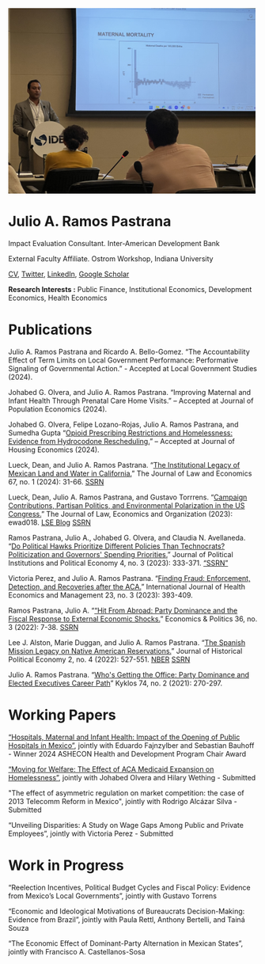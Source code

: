 <img align="center" src="open_house.jpg" width="500">

# Julio A. Ramos Pastrana
Impact Evaluation Consultant.
Inter-American Development Bank

External Faculty Affiliate.
Ostrom Workshop, Indiana University

[CV](https://github.com/julioarp/julioarp.github.io/blob/9d05920d2f70424b87c5fe49134fb02b4e9a9e84/Resume%20Julio%20A.%20Ramos%20Pastrana%20Nov%202023.pdf), [Twitter](https://twitter.com/JulioRamosEcon), [LinkedIn](www.linkedin.com/in/julio-ramos-7a86ba199), [Google Scholar](https://scholar.google.com/citations?user=anbXBNAAAAAJ&hl=en)

**Research Interests :** Public Finance, Institutional Economics, Development Economics, Health Economics

# Publications

Julio A. Ramos Pastrana and Ricardo A. Bello-Gomez. “The Accountability Effect of Term Limits on Local Government Performance: Performative Signaling of Governmental Action.” - Accepted at Local Government Studies (2024).

Johabed G. Olvera, and Julio A. Ramos Pastrana. “Improving Maternal and Infant Health Through Prenatal Care Home Visits.” – Accepted at Journal of Population Economics (2024).

Johabed G. Olvera, Felipe Lozano-Rojas, Julio A. Ramos Pastrana, and Sumedha Gupta “[Opioid Prescribing Restrictions and Homelessness: Evidence from Hydrocodone Rescheduling.](https://papers.ssrn.com/sol3/papers.cfm?abstract_id=4386200)” – Accepted at Journal of Housing Economics (2024).

Lueck, Dean, and Julio A. Ramos Pastrana. “[The Institutional Legacy of Mexican Land and Water in California.](https://www.journals.uchicago.edu/doi/abs/10.1086/726019?journalCode=jle)” The Journal of Law and Economics 67, no. 1 (2024): 31-66. [SSRN](https://papers.ssrn.com/sol3/papers.cfm?abstract_id=4145023)

Lueck, Dean, Julio A. Ramos Pastrana, and Gustavo Torrrens. “[Campaign Contributions, Partisan Politics, and Environmental Polarization in the US Congress.](https://academic.oup.com/jleo/advance-article-abstract/doi/10.1093/jleo/ewad018/7328886?redirectedFrom=fulltext)” The Journal of Law, Economics and Organization (2023): ewad018. [LSE Blog](https://blogs.lse.ac.uk/usappblog/2024/01/24/the-rise-of-environmental-polarization-in-congress-shows-how-partisanship-drives-interest-groups-and-campaign-contributions-on-emerging-issues/) [SSRN](https://papers.ssrn.com/sol3/papers.cfm?abstract_id=4138572)

Ramos Pastrana, Julio A., Johabed G. Olvera, and Claudia N. Avellaneda. “[Do Political Hawks Prioritize Different Policies Than Technocrats?  Politicization and Governors' Spending Priorities.](https://www.nowpublishers.com/article/Details/PIP-0081)” Journal of Political Institutions and Political Economy 4, no. 3 (2023): 333-371. [“SSRN”](https://papers.ssrn.com/sol3/papers.cfm?abstract_id=4169309)

Victoria Perez, and Julio A. Ramos Pastrana. “[Finding Fraud: Enforcement, Detection, and Recoveries after the ACA.](https://link.springer.com/article/10.1007/s10754-023-09357-w)” International Journal of Health Economics and Management 23, no. 3 (2023): 393-409.

Ramos Pastrana, Julio A. “[“Hit From Abroad: Party Dominance and the Fiscal Response to External Economic Shocks.](https://onlinelibrary.wiley.com/doi/10.1111/ecpo.12230)” Economics & Politics 36, no. 3 (2022): 7-38. [SSRN](https://papers.ssrn.com/sol3/papers.cfm?abstract_id=3983339)

Lee J. Alston, Marie Duggan, and Julio A. Ramos Pastrana. “[The Spanish Mission Legacy on Native American Reservations.](https://nowpublishers.com/article/Details/HPE-0039)” Journal of Historical Political Economy 2, no. 4 (2022): 527-551. [NBER](https://www.nber.org/papers/w30251) [SSRN](https://papers.ssrn.com/sol3/papers.cfm?abstract_id=4155750)

Julio A. Ramos Pastrana. “[Who's Getting the Office: Party Dominance and Elected Executives Career Path](https://onlinelibrary.wiley.com/doi/full/10.1111/kykl.12259)” Kyklos 74, no. 2 (2021): 270-297.

# Working Papers

[“Hospitals, Maternal and Infant Health: Impact of the Opening of Public Hospitals in Mexico”](https://publications.iadb.org/en/hospitals-maternal-and-infant-health-impact-opening-public-hospitals-mexico), jointly with Eduardo Fajnzylber and Sebastian Bauhoff - Winner 2024 ASHECON Health and Development Program Chair Award

[“Moving for Welfare: The Effect of ACA Medicaid Expansion on Homelessness”](https://papers.ssrn.com/sol3/papers.cfm?abstract_id=4237805), jointly with Johabed Olvera and Hilary Wething - Submitted

"The effect of asymmetric regulation on market competition: the case of 2013 Telecomm Reform in Mexico", jointly with Rodrigo Alcázar Silva - Submitted

“Unveiling Disparities: A Study on Wage Gaps Among Public and Private Employees”, jointly with Victoria Perez - Submitted

# Work in Progress

“Reelection Incentives, Political Budget Cycles and Fiscal Policy:  Evidence from Mexico’s Local Governments”, jointly with Gustavo Torrens

“Economic and Ideological Motivations of Bureaucrats Decision-Making: Evidence from Brazil”, jointly with Paula Rettl, Anthony Bertelli, and Tainá Souza

“The Economic Effect of Dominant-Party Alternation in Mexican States”, jointly with Francisco A. Castellanos-Sosa

